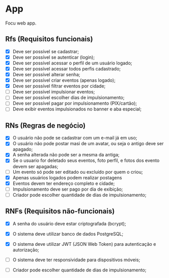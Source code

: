   # App

  Focu web app.

  ## Rfs (Requisitos funcionais)

  - [x] Deve ser possível se cadastrar;
  - [x] Deve ser possível se autenticar (login);
  - [x] Deve ser possível acessar o perfil de um usuário logado;
  - [x] Deve ser possível acessar todos perfis cadastrado;
  - [x] Deve ser possível alterar senha;
  - [x] Deve ser possível criar eventos (apenas logado);
  - [x] Deve ser possível filtrar eventos por cidade;
  - [ ] Deve ser possível impulsionar eventos;
  - [ ] Deve ser possível escolher dias de impulsionamento;
  - [ ] Deve ser possível pagar por impulsionamento (PIX/cartão);
  - [ ] Deve exibir eventos impulsionados no banner e aba especial;

  ## RNs (Regras de negócio)

  - [x] O usuário não pode se cadastrar com um e-mail já em uso;
  - [x] O usuário não pode postar masi de um avatar, ou seja o antigo deve ser apagado;
  - [x] A senha alterada não pode ser a mesma da antiga;
  - [x] Se o usuario for deletado seus eventos, foto perfil, e fotos dos evento devem ser apagadas;
  - [ ] Um evento só pode ser editado ou excluído por quem o criou;
  - [x] Apenas usuários logados podem realizar postagens
  - [x] Eventos devem ter endereço completo e cidade;
  - [ ] Impulsionamento deve ser pago por dia de exibição;
  - [ ] Criador pode escolher quantidade de dias de impulsionamento;

  ## RNFs (Requisitos não-funcionais)

  - [x] A senha do usuário deve estar criptografada (bcrypt);
  - [x] O sistema deve utilizar banco de dados PostgreSQL;
  - [x] O sistema deve utilizar JWT (JSON Web Token) para autenticação e autorização;
  - [ ] O sistema deve ter responsividade para dispositivos móveis;
  - [ ] Criador pode escolher quantidade de dias de impulsionamento;

